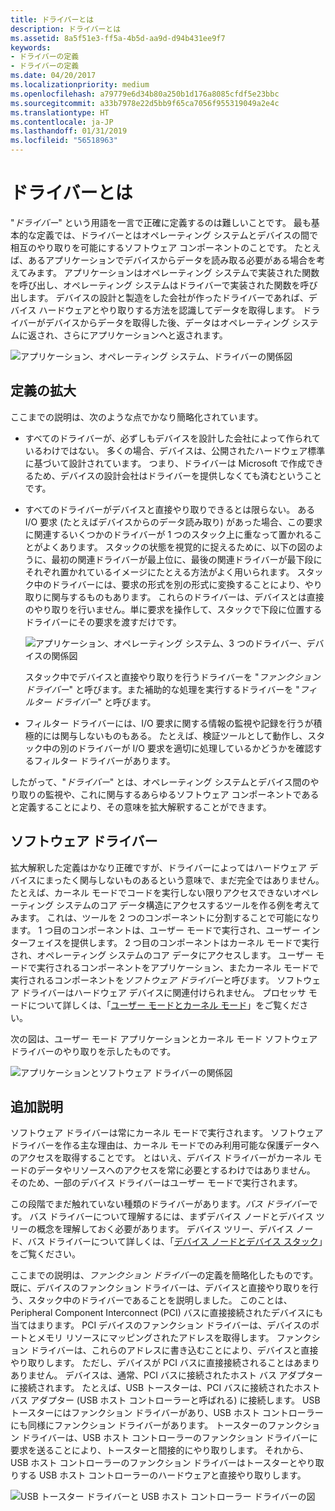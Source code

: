 ```yaml
---
title: ドライバーとは
description: ドライバーとは
ms.assetid: 8a5f51e3-ff5a-4b5d-aa9d-d94b431ee9f7
keywords:
- ドライバーの定義
- ドライバーの定義
ms.date: 04/20/2017
ms.localizationpriority: medium
ms.openlocfilehash: a79779e6d34b80a250b1d176a8085cfdf5e23bbc
ms.sourcegitcommit: a33b7978e22d5bb9f65ca7056f955319049a2e4c
ms.translationtype: HT
ms.contentlocale: ja-JP
ms.lasthandoff: 01/31/2019
ms.locfileid: "56518963"
---
```

# <a name="what-is-a-driver"></a>ドライバーとは


"*ドライバー*" という用語を一言で正確に定義するのは難しいことです。 最も基本的な定義では、ドライバーとはオペレーティング システムとデバイスの間で相互のやり取りを可能にするソフトウェア コンポーネントのことです。 たとえば、あるアプリケーションでデバイスからデータを読み取る必要がある場合を考えてみます。 アプリケーションはオペレーティング システムで実装された関数を呼び出し、オペレーティング システムはドライバーで実装された関数を呼び出します。 デバイスの設計と製造をした会社が作ったドライバーであれば、デバイス ハードウェアとやり取りする方法を認識してデータを取得します。 ドライバーがデバイスからデータを取得した後、データはオペレーティング システムに返され、さらにアプリケーションへと返されます。

![アプリケーション、オペレーティング システム、ドライバーの関係図](images/whatisadriver01.png)

## <a name="span-idexpandingthedefinitionspanspan-idexpandingthedefinitionspanspan-idexpandingthedefinitionspanexpanding-the-definition"></a><span id="Expanding_the_definition"></span><span id="expanding_the_definition"></span><span id="EXPANDING_THE_DEFINITION"></span>定義の拡大


ここまでの説明は、次のような点でかなり簡略化されています。

-   すべてのドライバーが、必ずしもデバイスを設計した会社によって作られているわけではない。 多くの場合、デバイスは、公開されたハードウェア標準に基づいて設計されています。 つまり、ドライバーは Microsoft で作成できるため、デバイスの設計会社はドライバーを提供しなくても済むということです。

-   すべてのドライバーがデバイスと直接やり取りできるとは限らない。 ある I/O 要求 (たとえばデバイスからのデータ読み取り) があった場合、この要求に関連するいくつかのドライバーが 1 つのスタック上に重なって置かれることがよくあります。 スタックの状態を視覚的に捉えるために、以下の図のように、最初の関連ドライバーが最上位に、最後の関連ドライバーが最下段にそれぞれ置かれているイメージにたとえる方法がよく用いられます。 スタック中のドライバーには、要求の形式を別の形式に変換することにより、やり取りに関与するものもあります。 これらのドライバーは、デバイスとは直接のやり取りを行いません。単に要求を操作して、スタックで下段に位置するドライバーにその要求を渡すだけです。

    ![アプリケーション、オペレーティング システム、3 つのドライバー、デバイスの関係図](images/whatisadriver02.png)

    スタック中でデバイスと直接やり取りを行うドライバーを "*ファンクション ドライバー*" と呼びます。また補助的な処理を実行するドライバーを "*フィルター ドライバー*" と呼びます。

-   フィルター ドライバーには、I/O 要求に関する情報の監視や記録を行うが積極的には関与しないものもある。 たとえば、検証ツールとして動作し、スタック中の別のドライバーが I/O 要求を適切に処理しているかどうかを確認するフィルター ドライバーがあります。

したがって、"*ドライバー*" とは、オペレーティング システムとデバイス間のやり取りの監視や、これに関与するあらゆるソフトウェア コンポーネントであると定義することにより、その意味を拡大解釈することができます。

## <a name="span-idsoftwaredriversspanspan-idsoftwaredriversspanspan-idsoftwaredriversspansoftware-drivers"></a><span id="Software_drivers"></span><span id="software_drivers"></span><span id="SOFTWARE_DRIVERS"></span>ソフトウェア ドライバー


拡大解釈した定義はかなり正確ですが、ドライバーによってはハードウェア デバイスにまったく関与しないものあるという意味で、まだ完全ではありません。 たとえば、カーネル モードでコードを実行しない限りアクセスできないオペレーティング システムのコア データ構造にアクセスするツールを作る例を考えてみます。 これは、ツールを 2 つのコンポーネントに分割することで可能になります。 1 つ目のコンポーネントは、ユーザー モードで実行され、ユーザー インターフェイスを提供します。 2 つ目のコンポーネントはカーネル モードで実行され、オペレーティング システムのコア データにアクセスします。 ユーザー モードで実行されるコンポーネントをアプリケーション、またカーネル モードで実行されるコンポーネントを*ソフトウェア ドライバー*と呼びます。 ソフトウェア ドライバーはハードウェア デバイスに関連付けられません。 プロセッサ モードについて詳しくは、「[ユーザー モードとカーネル モード](user-mode-and-kernel-mode.md)」をご覧ください。

次の図は、ユーザー モード アプリケーションとカーネル モード ソフトウェア ドライバーのやり取りを示したものです。

![アプリケーションとソフトウェア ドライバーの関係図](images/whatisadriver03.png)

## <a name="span-idadditionalnotesspanspan-idadditionalnotesspanspan-idadditionalnotesspanadditional-notes"></a><span id="Additional_notes"></span><span id="additional_notes"></span><span id="ADDITIONAL_NOTES"></span>追加説明


ソフトウェア ドライバーは常にカーネル モードで実行されます。 ソフトウェア ドライバーを作る主な理由は、カーネル モードでのみ利用可能な保護データへのアクセスを取得することです。 とはいえ、デバイス ドライバーがカーネル モードのデータやリソースへのアクセスを常に必要とするわけではありません。 そのため、一部のデバイス ドライバーはユーザー モードで実行されます。

この段階でまだ触れていない種類のドライバーがあります。*バス ドライバー*です。 バス ドライバーについて理解するには、まずデバイス ノードとデバイス ツリーの概念を理解しておく必要があります。 デバイス ツリー、デバイス ノード、バス ドライバーについて詳しくは、「[デバイス ノードとデバイス スタック](device-nodes-and-device-stacks.md)」をご覧ください。

ここまでの説明は、*ファンクション ドライバー*の定義を簡略化したものです。 既に、デバイスのファンクション ドライバーは、デバイスと直接やり取りを行う、スタック中のドライバーであることを説明しました。 このことは、Peripheral Component Interconnect (PCI) バスに直接接続されたデバイスにも当てはまります。 PCI デバイスのファンクション ドライバーは、デバイスのポートとメモリ リソースにマッピングされたアドレスを取得します。 ファンクション ドライバーは、これらのアドレスに書き込むことにより、デバイスと直接やり取りします。 ただし、デバイスが PCI バスに直接接続されることはあまりありません。 デバイスは、通常、PCI バスに接続されたホスト バス アダプターに接続されます。 たとえば、USB トースターは、PCI バスに接続されたホスト バス アダプター (USB ホスト コントローラーと呼ばれる) に接続します。 USB トースターにはファンクション ドライバーがあり、USB ホスト コントローラーにも同様にファンクション ドライバーがあります。 トースターのファンクション ドライバーは、USB ホスト コントローラーのファンクション ドライバーに要求を送ることにより、トースターと間接的にやり取りします。 それから、USB ホスト コントローラーのファンクション ドライバーはトースターとやり取りする USB ホスト コントローラーのハードウェアと直接やり取りします。

![USB トースター ドライバーと USB ホスト コントローラー ドライバーの図](images/whatisadriver04.png)

 

 






